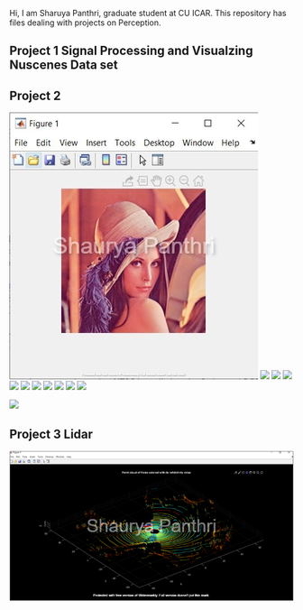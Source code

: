 Hi, I am Sharuya Panthri, graduate student at CU ICAR.
This repository has files dealing with projects on Perception.

## Project 1 Signal Processing and Visualzing Nuscenes Data set


## Project 2
 ![](IMages/1.jpg)
  ![](IMages/1.png)
   ![](IMages/1.png)
    ![](IMages/1.png)
     ![](IMages/1.png)
      ![](IMages/1.png)
       ![](IMages/1.png)
        ![](IMages/1.png)
         ![](IMages/1.png)
          ![](IMages/1.png)
           ![](IMages/1.png)


![ ](https://github.com/spanthr/Perception_and_Intelligence/blob/master/IMages/ezgif.com-gif-maker.gif)
## Project 3 Lidar
 ![](IMages/Picture1.png)
